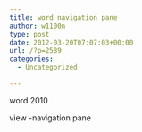 ```yaml
---
title: word navigation pane
author: w1100n
type: post
date: 2012-03-20T07:07:03+00:00
url: /?p=2589
categories:
  - Uncategorized

---
```

word 2010

view -navigation pane